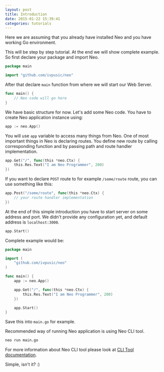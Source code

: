 ```yaml
---
layout: post
title: Introduction
date: 2015-01-22 15:39:41
categories: tutorials
---
```


Here we are assuming that you already have installed Neo and you have working Go environment.

This will be step by step tutorial. At the end we will show complete example.
So first declare your package and import Neo.

```Go
package main

import "github.com/ivpusic/neo"
```

After that declare ``main`` function from where we will start our Web Server.

```Go
func main() {
    // Neo code will go here
}
```

We have basic structure for now. Let's add some Neo code.
You have to create Neo application instance using:

```Go
app := neo.App()
```
You will use ``app`` variable to access many things from Neo. One of most important things in Neo is declaring routes. You define new route by calling corresponding function and by passing path and route handler implementation.

```Go
app.Get("/", func(this *neo.Ctx) {
    this.Res.Text("I am Neo Programmer", 200)
})
```
If you want to declare ``POST`` route to for example ``/some/route`` route, you can use something like this:

```Go
app.Post("/some/route", func(this *neo.Ctx) {
    // your route handler implementation
})
```

At the end of this simple introduction you have to start server on some address and port. We didn't provide any configuration yet, and default address is ``localhost:3000``.

```Go
app.Start()
```

Complete example would be:

```Go
package main

import (
    "github.com/ivpusic/neo"
)

func main() {
    app := neo.App()

    app.Get("/", func(this *neo.Ctx) {
        this.Res.Text("I am Neo Programmer", 200)
    })

    app.Start()
}
```

Save this into ``main.go`` for example.

Recommended way of running Neo application is using Neo CLI tool.

```bash
neo run main.go
```

For more information about Neo CLI tool please look at <a href="{{site.url}}/tutorials/2015/01/22/clitool.html">CLI Tool documentation</a>.

Simple, isn't it? :)